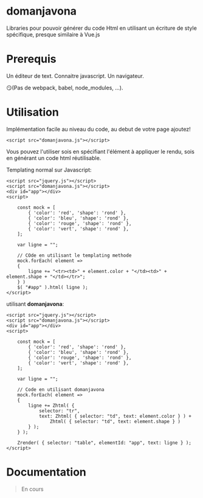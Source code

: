 # domanjavona
Libraries pour pouvoir générer du code Html en utilisant un écriture de style spécifique, presque similaire à Vue.js


# Prerequis
Un éditeur de text. 
Connaitre javascript. 
Un navigateur. 

:smirk:(Pas de webpack, babel, node_modules, ...).

# Utilisation
Implémentation facile au niveau du code, au debut de votre page ajoutez!

```
<script src="domanjavona.js"></script>
```
Vous pouvez l'utiliser sois en spécifiant l'élément à appliquer le rendu, sois en générant un code html réutilisable.

Templating normal sur Javascript:
```
<script src="jquery.js"></script>
<script src="domanjavona.js"></script>
<div id="app"></div>
<script>

	const mock = [
		{ 'color': 'red', 'shape': 'rond' },
		{ 'color': 'bleu', 'shape': 'rond' },
		{ 'color': 'rouge', 'shape': 'rond' },
		{ 'color': 'vert', 'shape': 'rond' },
	];

	var ligne = "";

	// COde en utilisant le templating methode
	mock.forEach( element =>
	{
		ligne += "<tr><td>" + element.color + "</td><td>" + element.shape + "</td></tr>";
	} )
	$( "#app" ).html( ligne );
</script>
```

utilisant **domanjavona**:
```
<script src="jquery.js"></script>
<script src="domanjavona.js"></script>
<div id="app"></div>
<script>

	const mock = [
		{ 'color': 'red', 'shape': 'rond' },
		{ 'color': 'bleu', 'shape': 'rond' },
		{ 'color': 'rouge', 'shape': 'rond' },
		{ 'color': 'vert', 'shape': 'rond' },
	];

	var ligne = "";

	// Code en utilisant domanjavona
	mock.forEach( element =>
	{
		ligne += Zhtml( {
			selector: "tr",
			text: Zhtml( { selector: "td", text: element.color } ) +
				Zhtml( { selector: "td", text: element.shape } )
		} );
	} );

	Zrender( { selector: "table", elementId: "app", text: ligne } );
</script>
```

# Documentation 
> En cours
